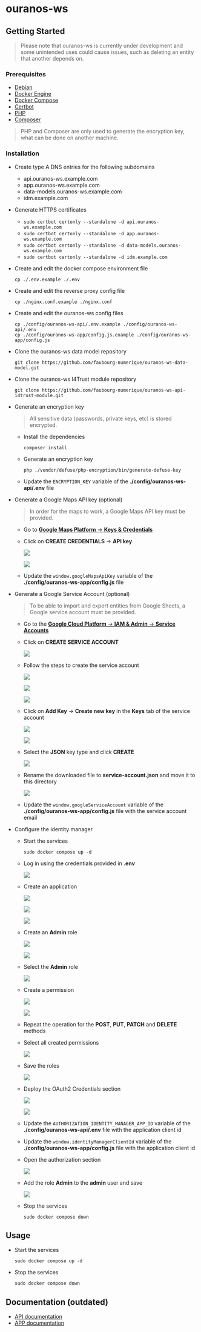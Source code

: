 # ouranos-ws

## Getting Started

> Please note that ouranos-ws is currently under development and some unintended uses could cause issues, such as deleting an entity that another depends on.

### Prerequisites

- [Debian](https://www.debian.org/)
- [Docker Engine](https://docs.docker.com/engine/install/)
- [Docker Compose](https://docs.docker.com/compose/install/)
- [Certbot](https://certbot.eff.org/instructions?ws=other&os=debianbuster)
- [PHP](https://www.php.net/downloads/)
- [Composer](https://getcomposer.org/download/)

> PHP and Composer are only used to generate the encryption key, what can be done on another machine.

### Installation

- Create type A DNS entries for the following subdomains

    - api.ouranos-ws.example.com
    - app.ouranos-ws.example.com
    - data-models.ouranos-ws.example.com
    - idm.example.com

- Generate HTTPS certificates

    - `sudo certbot certonly --standalone -d api.ouranos-ws.example.com`
    - `sudo certbot certonly --standalone -d app.ouranos-ws.example.com`
    - `sudo certbot certonly --standalone -d data-models.ouranos-ws.example.com`
    - `sudo certbot certonly --standalone -d idm.example.com`

- Create and edit the docker compose environment file

    ```
    cp ./.env.example ./.env
    ```

- Create and edit the reverse proxy config file

    ```
    cp ./nginx.conf.example ./nginx.conf
    ```

- Create and edit the ouranos-ws config files

    ```
    cp ./config/ouranos-ws-api/.env.example ./config/ouranos-ws-api/.env
    cp ./config/ouranos-ws-app/config.js.example ./config/ouranos-ws-app/config.js
    ```

- Clone the ouranos-ws data model repository

    ```
    git clone https://github.com/faubourg-numerique/ouranos-ws-data-model.git
    ```

- Clone the ouranos-ws I4Trust module repository

    ```
    git clone https://github.com/faubourg-numerique/ouranos-ws-api-i4trust-module.git
    ```

- Generate an encryption key
    > All sensitive data (passwords, private keys, etc) is stored encrypted.

    - Install the dependencies

        ```
        composer install
        ```

    - Generate an encryption key

        ```
        php ./vendor/defuse/php-encryption/bin/generate-defuse-key
        ```

    - Update the `ENCRYPTION_KEY` variable of the **./config/ouranos-ws-api/.env** file

- Generate a Google Maps API key (optional)

    > In order for the maps to work, a Google Maps API key must be provided.

    - Go to [**Google Maps Platform** → **Keys & Credentials**](https://console.cloud.google.com/google/maps-apis/credentials)

    - Click on **CREATE CREDENTIALS** → **API key**

        ![](images/be678877-7604-4b1c-a1e8-b78f73e60842.png)

        ![](images/eabd9743-a2c2-45cc-91c9-fea778e38990.png)

    - Update the `window.googleMapsApiKey` variable of the **./config/ouranos-ws-app/config.js** file

- Generate a Google Service Account (optional)

    > To be able to import and export entities from Google Sheets, a Google service account must be provided.

    - Go to the [**Google Cloud Platform** → **IAM & Admin** → **Service Accounts**](https://console.cloud.google.com/iam-admin/serviceaccounts)

    - Click on **CREATE SERVICE ACCOUNT**

        ![](images/c8f7515f-5c9c-49b1-9fe6-3db70d83e9f2.png)

    - Follow the steps to create the service account

        ![](images/9fe47d42-54c4-429a-a6bf-cbdfbc897fa1.png)

        ![](images/6de4ce1a-41a2-4f0e-a69d-e0b14664f62a.png)

        ![](images/e69eb6af-1d1f-42a4-919c-29b1be740e88.png)

    - Click on **Add Key** → **Create new key** in the **Keys** tab of the service account

        ![](images/0fd60344-c1c4-4ec8-9a0c-1de2b44cc7b8.png)

        ![](images/e69eb6af-1d1f-42a4-919c-29b1be740e88.png)

    - Select the **JSON** key type and click **CREATE**

        ![](images/f4766098-6f5d-49d6-83db-50e4a35bd9ad.png)

    - Rename the downloaded file to **service-account.json** and move it to this directory

        ![](images/f06f66f0-4637-4e4e-a696-3eaa716e4f2a.png)

    - Update the `window.googleServiceAccount` variable of the **./config/ouranos-ws-app/config.js** file with the service account email

- Configure the identity manager

    - Start the services

        ```
        sudo docker compose up -d
        ```

    - Log in using the credentials provided in **.env**

        ![](images/97857790-4b98-40d3-889d-8d7456313086.png)

    - Create an application

        ![](images/e7a0751d-3fc1-406b-bbaa-78d07ade3eba.png)

        ![](images/c4507ff8-9275-4e30-b275-864a05d70877.png)

        ![](images/ab0081bf-5ac2-4925-8991-dd25a162b1e5.png)

    - Create an **Admin** role

        ![](images/72bbf4dd-544b-4d8a-a008-fb50496488c5.png)

        ![](images/49d99c7f-3f13-4fd6-8b18-86484e6a2bcf.png)

    - Select the **Admin** role

        ![](images/4bac22ca-6541-4f80-9ae3-f1493bc8332f.png)

    - Create a permission

        ![](images/f75caf35-d2e2-461e-9bfd-7f282b6fa4d1.png)

        ![](images/6bc9a291-a84d-4f59-8daf-df746eb5496e.png)

    - Repeat the operation for the **POST**, **PUT**, **PATCH** and **DELETE** methods

    - Select all created permissions

        ![](images/3ce015af-4160-496f-8151-6b37c3239a24.png)

    - Save the roles

        ![](images/fb564c35-edd3-462d-af83-7a98c2c9ffa3.png)

    - Deploy the OAuth2 Credentials section

        ![](images/3f0b10a7-0d2c-4c62-a615-e4a2d8e6295f.png)

        ![](images/da07810c-cfd1-4946-ab50-dc74ffa3ba39.png)

    - Update the `AUTHORIZATION_IDENTITY_MANAGER_APP_ID` variable of the **./config/ouranos-ws-api/.env** file with the application client id

    - Update the `window.identityManagerClientId` variable of the **./config/ouranos-ws-app/config.js** file with the application client id

    - Open the authorization section

        ![](images/d29a14b4-75a8-461c-84a9-deebee750e2b.png)

    - Add the role **Admin** to the **admin** user and save

        ![](images/36ea0958-f088-467e-acd1-182195a8c1df.png)

    - Stop the services

        ```
        sudo docker compose down
        ```

## Usage

- Start the services

    ```
    sudo docker compose up -d
    ```

- Stop the services

    ```
    sudo docker compose down
    ```

## Documentation (outdated)

- [API documentation](https://faubourg-numerique.gitbook.io/ouranos-ws-api/)
- [APP documentation](https://faubourg-numerique.gitbook.io/ouranos-ws-ui/)
